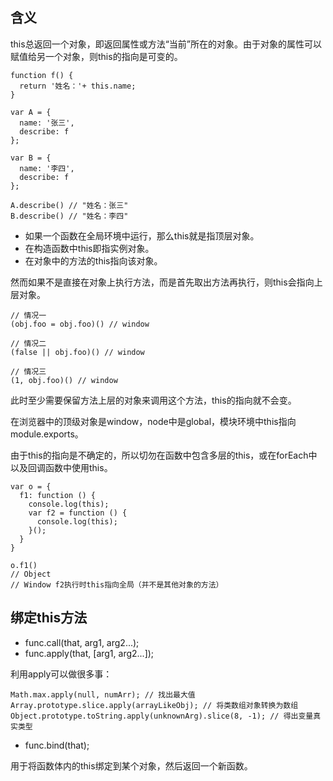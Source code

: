## 含义

this总返回一个对象，即返回属性或方法“当前”所在的对象。由于对象的属性可以赋值给另一个对象，则this的指向是可变的。

```
function f() {
  return '姓名：'+ this.name;
}

var A = {
  name: '张三',
  describe: f
};

var B = {
  name: '李四',
  describe: f
};

A.describe() // "姓名：张三"
B.describe() // "姓名：李四"
```

* 如果一个函数在全局环境中运行，那么this就是指顶层对象。
* 在构造函数中this即指实例对象。
* 在对象中的方法的this指向该对象。

然而如果不是直接在对象上执行方法，而是首先取出方法再执行，则this会指向上层对象。

```
// 情况一
(obj.foo = obj.foo)() // window

// 情况二
(false || obj.foo)() // window

// 情况三
(1, obj.foo)() // window
```

此时至少需要保留方法上层的对象来调用这个方法，this的指向就不会变。

在浏览器中的顶级对象是window，node中是global，模块环境中this指向module.exports。

由于this的指向是不确定的，所以切勿在函数中包含多层的this，或在forEach中以及回调函数中使用this。

```
var o = {
  f1: function () {
    console.log(this);
    var f2 = function () {
      console.log(this);
    }();
  }
}

o.f1()
// Object
// Window f2执行时this指向全局（并不是其他对象的方法）
```

## 绑定this方法

* func.call(that, arg1, arg2...);
* func.apply(that, [arg1, arg2...]);

利用apply可以做很多事：

```
Math.max.apply(null, numArr); // 找出最大值
Array.prototype.slice.apply(arrayLikeObj); // 将类数组对象转换为数组
Object.prototype.toString.apply(unknownArg).slice(8, -1); // 得出变量真实类型
```

* func.bind(that);

用于将函数体内的this绑定到某个对象，然后返回一个新函数。

